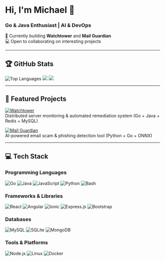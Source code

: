# Hi, I'm Michael 👋
### Go & Java Enthusiast | AI & DevOps

🚀 Currently building **Watchtower** and **Mail Guardian**  
💻 Open to collaborating on interesting projects  

---

## 🏆 GitHub Stats

![Top Languages](https://github-readme-stats.vercel.app/api/top-langs/?username=mcdonaghmichael&theme=github_dark&layout=compact)
![](https://github-readme-stats.vercel.app/api?username=mcdonaghmichael&theme=github_dark&show_icons=true)
![](https://github-readme-streak-stats.herokuapp.com?user=mcdonaghmichael&theme=dark)

---

## 🌟 Featured Projects

[![Watchtower](https://img.shields.io/badge/Watchtower-Incident%20Monitoring-blue?style=for-the-badge)](https://github.com/mcdonaghmichael/watchtower)  
Distributed server monitoring & automated remediation system (Go + Java + Redis + MySQL)

[![Mail Guardian](https://img.shields.io/badge/Mail%20Guardian-AI%20Scam%20Detector-red?style=for-the-badge)](https://github.com/mcdonaghmichael/mail-guardian)  
AI-powered email scam & phishing detection tool (Python + Go + ONNX)

---

## 💻 Tech Stack

### Programming Languages
![Go](https://img.shields.io/badge/go-%2300ADD8.svg?style=for-the-badge&logo=go&logoColor=white) 
![Java](https://img.shields.io/badge/java-%23ED8B00.svg?style=for-the-badge&logo=openjdk&logoColor=white) 
![JavaScript](https://img.shields.io/badge/JavaScript-f9fc1e?logo=javascript&logoColor=000&style=for-the-badge)
![Python](https://img.shields.io/badge/Python-3776AB?style=for-the-badge&logo=python&logoColor=white)
![Bash](https://img.shields.io/badge/Bash-4EAA25?style=for-the-badge&logo=gnu-bash&logoColor=white)


### Frameworks & Libraries
![React](https://img.shields.io/badge/react-%2320232a.svg?style=for-the-badge&logo=react&logoColor=%2361DAFB) 
![Angular](https://img.shields.io/badge/Angular-fc4a1e?logo=angular&logoColor=fff&style=for-the-badge) 
![Ionic](https://img.shields.io/badge/Ionic-3880FF?logo=ionic&logoColor=fff&style=for-the-badge) 
![Express.js](https://img.shields.io/badge/Express.js-404D59?style=for-the-badge)
![Bootstrap](https://img.shields.io/badge/Bootstrap-563D7C?style=for-the-badge&logo=bootstrap&logoColor=white)

### Databases
![MySQL](https://img.shields.io/badge/MySQL-4479A1?logo=mysql&logoColor=fff&style=for-the-badge) 
![SQLite](https://img.shields.io/badge/SQL-003B57?logo=sqlite&logoColor=fff&style=for-the-badge) 
![MongoDB](https://img.shields.io/badge/MongoDB-4EA94B?style=for-the-badge&logo=mongodb&logoColor=white)

### Tools & Platforms
![Node.js](https://img.shields.io/badge/Node.js-43853D?style=for-the-badge&logo=node.js&logoColor=white)
![Linux](https://img.shields.io/badge/Linux-FCC624?style=for-the-badge&logo=linux&logoColor=black)
![Docker](https://img.shields.io/badge/Docker-2496ED?style=for-the-badge&logo=docker&logoColor=white)
